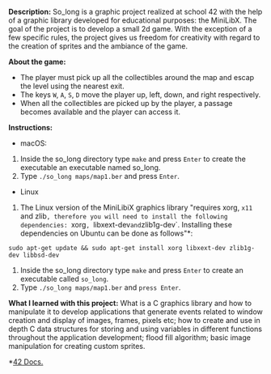 **Description:** So_long is a graphic project realized at school 42 with the help of a graphic library developed for educational purposes: the MiniLibX. The goal of the project is to develop a small 2d game. With the exception of a few specific rules, the project gives us freedom for creativity with regard to the creation of sprites and the ambiance of the game.

**About the game:**

- The player must pick up all the collectibles around the map and escap the level using the nearest exit.
- The keys `W`, `A`, `S`, `D` move the player up, left, down, and right respectively.
- When all the collectibles are picked up by the player, a passage becomes available and the player can access it.

**Instructions:**

- macOS:

1. Inside the so_long directory type `make` and press `Enter` to create the executable an executable named so_long.
2. Type `./so_long maps/map1.ber` and press `Enter`.

- Linux

1. The Linux version of the MiniLibiX graphics library "requires xorg, `x11` and zlib`, therefore you will need to install the following dependencies: `xorg`, `libxext-dev` and `zlib1g-dev`. Installing these dependencies on Ubuntu can be done as follows"*:

`sudo apt-get update && sudo apt-get install xorg libxext-dev zlib1g-dev libbsd-dev`

1. Inside the so_long directory type `make` and press `Enter` to create an executable called `so_long`.
2. Type `./so_long maps/map1.ber` and `press Enter`.

**What I learned with this project:** What is a C graphics library and how to manipulate it to develop applications that generate events related to window creation and display of images, frames, pixels etc; how to create and use in depth C data structures for storing and using variables in different functions throughout the application development; flood fill algorithm; basic image manipulation for creating custom sprites.

*[42 Docs.](https://harm-smits.github.io/42docs/libs/minilibx/getting_started.html)
